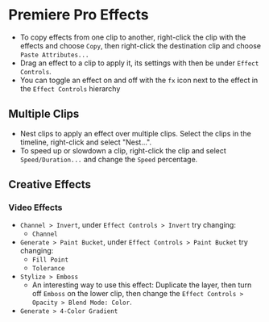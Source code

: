 # Premiere Pro Effects

- To copy effects from one clip to another, right-click the clip with the effects and choose `Copy`, then right-click the destination clip and choose `Paste Attributes...`
- Drag an effect to a clip to apply it, its settings with then be under `Effect Controls`.
- You can toggle an effect on and off with the `fx` icon next to the effect in the `Effect Controls` hierarchy

## Multiple Clips

- Nest clips to apply an effect over multiple clips. Select the clips in the timeline, right-click and select "Nest...".
- To speed up or slowdown a clip, right-click the clip and select `Speed/Duration...` and change the `Speed` percentage.

## Creative Effects

### Video Effects

- `Channel > Invert`, under `Effect Controls > Invert` try changing:
    - `Channel`
- `Generate > Paint Bucket`, under `Effect Controls > Paint Bucket` try changing:
    - `Fill Point`
    - `Tolerance`
- `Stylize > Emboss`
    - An interesting way to use this effect: Duplicate the layer, then turn off `Emboss` on the lower clip, then change the `Effect Controls > Opacity > Blend Mode: Color`.
- `Generate > 4-Color Gradient`

